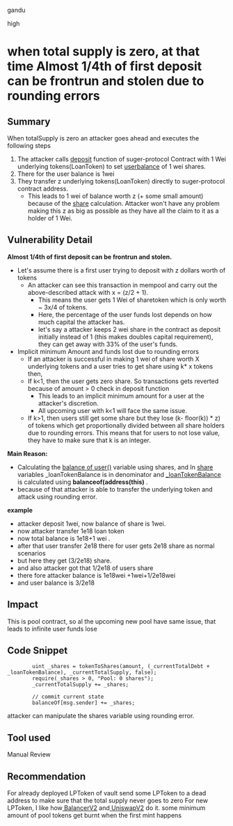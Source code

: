 gandu

high

# when total supply is zero, at that time Almost 1/4th of first deposit can be frontrun and stolen due to rounding errors

## Summary
When totalSupply is zero an attacker goes ahead and executes the following steps

1. The attacker calls [deposit](https://github.com/Surge-fi/surge-protocol-v1/blob/b7cb1dc2a2dcb4bf22c765a4222d7520843187c6/src/Pool.sol#L307) function of suger-protocol Contract with 1 Wei underlying tokens(LoanToken) to set [userbalance](https://github.com/Surge-fi/surge-protocol-v1/blob/b7cb1dc2a2dcb4bf22c765a4222d7520843187c6/src/Pool.sol#L329) of  1 wei shares. 
2. There for the user balance is 1wei 
3. They transfer z underlying tokens(LoanToken)  directly to suger-protocol contract address.
    - This leads to 1 wei of balance worth z (+ some small amount) because of the [share](https://github.com/Surge-fi/surge-protocol-v1/blob/b7cb1dc2a2dcb4bf22c765a4222d7520843187c6/src/Pool.sol#L324) calculation. 
Attacker won't have any problem making this z as big as possible as they have all the claim to it as a holder of 1 Wei. 




## Vulnerability Detail
**Almost 1/4th of first deposit can be frontrun and stolen.**
- Let's assume there is a first user trying to deposit with z dollars worth of tokens
  - An attacker can see this transaction in mempool and carry out the above-described attack with x = (z/2 + 1).
    - This means the user gets 1 Wei of sharetoken which is only worth ~ 3x/4 of tokens.
    - Here, the percentage of the user funds lost depends on how much capital the attacker has. 
    - let's say a attacker keeps 2 wei share in the contract as deposit  initially instead of 1 (this makes doubles capital requirement), they can get away with 33% of the user's funds.
- Implicit minimum Amount and funds lost due to rounding errors
  - If an attacker is successful in making 1 wei of share worth X underlying tokens and a user tries to get share using k* x tokens then,
   - If k<1, then the user gets zero share. So transactions gets reverted because of amount > 0 check in deposit function 
     - This leads to an implicit minimum amount for a user at the attacker's discretion.
     - All upcoming user with k<1 will face the same issue.
  - If k>1, then users still get some share but they lose (k- floor(k)) * z) of tokens which get proportionally divided between all share  holders due to rounding errors.
This means that for users to not lose value, they have to make sure that k is an integer.

**Main Reason:**

- Calculating the [balance of user()](https://github.com/Surge-fi/surge-protocol-v1/blob/b7cb1dc2a2dcb4bf22c765a4222d7520843187c6/src/Pool.sol#L329) variable using shares, and In [share](https://github.com/Surge-fi/surge-protocol-v1/blob/b7cb1dc2a2dcb4bf22c765a4222d7520843187c6/src/Pool.sol#L324) variables _loanTokenBalance is in denominator and  [_loanTokenBalance](https://github.com/Surge-fi/surge-protocol-v1/blob/b7cb1dc2a2dcb4bf22c765a4222d7520843187c6/src/Pool.sol#L308) is calculated using **balanceof(address(this)** .
- because of that attacker is able to transfer the underlying token and attack using rounding error. 


**example**
- attacker deposit 1wei, now balance of share is 1wei.
- now attacker transfer 1e18 loan token 
- now total balance is 1e18+1 wei  .
- after that user transfer 2e18 there for user gets 2e18 share as normal scenarios 
- but here they get (3/2e18) share. 
- and also attacker got that 1/2e18 of users share 
- there fore attacker balance is 1e18wei +1wei+1/2e18wei
- and user balance is 3/2e18 



## Impact
This is pool contract, so al the upcoming new pool have same issue, that leads to infinite user funds lose 

## Code Snippet
```solidity
        uint _shares = tokenToShares(amount, (_currentTotalDebt + _loanTokenBalance), _currentTotalSupply, false);
        require(_shares > 0, "Pool: 0 shares");
        _currentTotalSupply += _shares;

        // commit current state
        balanceOf[msg.sender] += _shares;
```
attacker can manipulate the shares variable using rounding error. 
       
## Tool used
Manual Review

## Recommendation
For already deployed LPToken of vault send some LPToken to a dead address to make sure that the total supply never goes to zero
        For new LPToken, I like how[ BalancerV2](https://github.com/balancer-labs/balancer-v2-monorepo/blob/master/pkg/pool-utils/contracts/BasePool.sol#L269-L283) and[ UniswapV2](https://github.com/Uniswap/v2-core/blob/master/contracts/UniswapV2Pair.sol#L119-L121) do it. some minimum amount of pool tokens get burnt when the first mint happens